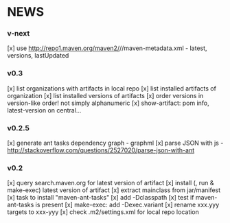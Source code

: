 
NEWS
====

### v-next

[x] use http://repo1.maven.org/maven2/<org>/<artif>/maven-metadata.xml
    - latest, versions, lastUpdated


### v0.3

[x] list organizations with artifacts in local repo
[x] list installed artifacts of organization
    [x] list installed versions of artifacts
    [x] order versions in version-like order! not simply alphanumeric
[x] show-artifact: pom info, latest-version on central...


### v0.2.5

[x] generate ant tasks dependency graph - graphml
[x] parse JSON with js - http://stackoverflow.com/questions/2527020/parse-json-with-ant


### v0.2

[x] query search.maven.org for latest version of artifact
[x] install (, run & make-exec) latest version of artifact
[x] extract mainclass from jar/manifest
[x] task to install "maven-ant-tasks"
[x] add -Dclasspath
[x] test if maven-ant-tasks is present
[x] make-exec: add -Dexec.variant
[x] rename xxx.yyy targets to xxx-yyy
[x] check .m2/settings.xml for local repo location
